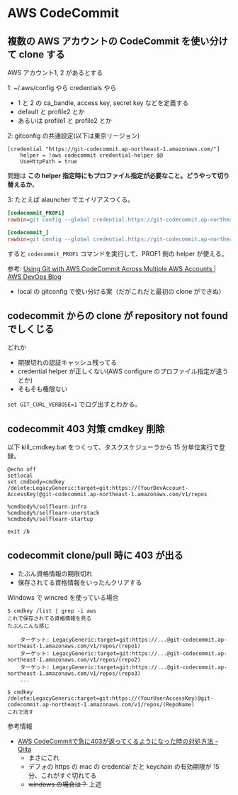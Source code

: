 # AWS CodeCommit

## 複数の AWS アカウントの CodeCommit を使い分けて clone する
AWS アカウント1, 2 があるとする

1: ~/.aws/config やら credentials やら

- 1 と 2 の ca_bandle, access key, secret key などを定義する
- default と profile2 とか
- あるいは profile1 と profile2 とか

2: gitconfig の共通設定(以下は東京リージョン)

```
[credential "https://git-codecommit.ap-northeast-1.amazonaws.com/"]
	helper = !aws codecommit credential-helper $@
	UseHttpPath = true
```

問題は **この helper 指定時にもプロファイル指定が必要なこと。どうやって切り替えるか**。

3: たとえば alauncher でエイリアスつくる。

```ini
[codecommit_PROF1]
rawbin=git config --global credential.https://git-codecommit.ap-northeast-1.amazonaws.com/.helper "!aws --profile PROF1 codecommit credential-helper $@"

[codecommit_]
rawbin=git config --global credential.https://git-codecommit.ap-northeast-1.amazonaws.com/.helper "!aws codecommit credential-helper $@"
```

すると `codecommit_PROF1` コマンドを実行して、PROF1 側の helper が使える。

参考: [Using Git with AWS CodeCommit Across Multiple AWS Accounts | AWS DevOps Blog](https://aws.amazon.com/jp/blogs/devops/using-git-with-aws-codecommit-across-multiple-aws-accounts/)

- local の gitconfig で使い分ける案（だがこれだと最初の clone ができぬ）

## codecommit からの clone が repository not found でしくじる
どれか

- 期限切れの認証キャッシュ残ってる
- credential helper が正しくない(AWS configure のプロファイル指定が違うとか)
- そもそも権限ない

`set GIT_CURL_VERBOSE=1` でログ出すとわかる。

## codecommit 403 対策 cmdkey 削除
以下 kill_cmdkey.bat をつくって、タスクスケジューラから 15 分単位実行で登録。

```
@echo off
setlocal
set cmdbody=cmdkey /delete:LegacyGeneric:target=git:https://(YourDevAccount-AccessKey)@git-codecommit.ap-northeast-1.amazonaws.com/v1/repos

%cmdbody%/selflearn-infra
%cmdbody%/selflearn-userstack
%cmdbody%/selflearn-startup

exit /b
```

## codecommit clone/pull 時に 403 が出る
- たぶん資格情報の期限切れ
- 保存されてる資格情報をいったんクリアする

Windows で wincred を使っている場合

```
$ cmdkey /list | grep -i aws
これで保存されてる資格情報を見る
たぶんこんな感じ

    ターゲット: LegacyGeneric:target=git:https://...@git-codecommit.ap-northeast-1.amazonaws.com/v1/repos/(repo1)
    ターゲット: LegacyGeneric:target=git:https://...@git-codecommit.ap-northeast-1.amazonaws.com/v1/repos/(repo2)
    ターゲット: LegacyGeneric:target=git:https://...@git-codecommit.ap-northeast-1.amazonaws.com/v1/repos/(repo3)
    ...

$ cmdkey /delete:LegacyGeneric:target=git:https://(YourUserAccessKey)@git-codecommit.ap-northeast-1.amazonaws.com/v1/repos/(RepoName)
これで消す
```

参考情報

- [AWS CodeCommitで急に403が返ってくるようになった時の対処方法 - Qiita](https://qiita.com/szk3/items/f346d5c1804653d8b35a)
    - まさにこれ
    - デフォの https の mac の credential だと keychain の有効期限が 15 分、これがすぐ切れてる
    - ~~windows の場合は？~~ 上述

